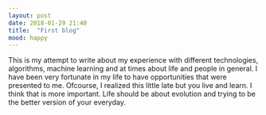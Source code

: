 ```yaml
---
layout: post
date: 2018-01-29 21:40
title:  "First blog"
mood: happy
---
```


This is my attempt to write about my experience with different technologies, algorithms, machine learning and at times about
life and people in general. I have been very fortunate in my life to have opportunities that were presented to me. Ofcourse, I realized
this little late but you live and learn. I think that is more important. Life should be about evolution and trying to be
the better version of your everyday.
